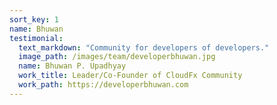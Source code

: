 ```yaml
---
sort_key: 1
name: Bhuwan
testimonial:
  text_markdown: "Community for developers of developers."
  image_path: /images/team/developerbhuwan.jpg
  name: Bhuwan P. Upadhyay
  work_title: Leader/Co-Founder of CloudFx Community
  work_path: https://developerbhuwan.com
---
```


